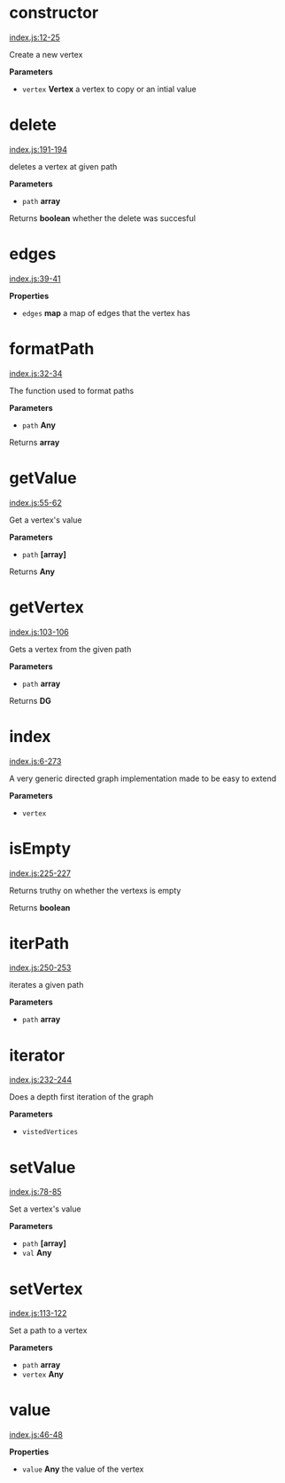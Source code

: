 # constructor

[index.js:12-25](https://github.com/wanderer/generic-digraph/blob/cf387eb88d8cc5b240cd50b35934152fd47a556e/index.js#L12-L25 "Source code on GitHub")

Create a new vertex

**Parameters**

-   `vertex` **Vertex** a vertex to copy or an intial value

# delete

[index.js:191-194](https://github.com/wanderer/generic-digraph/blob/cf387eb88d8cc5b240cd50b35934152fd47a556e/index.js#L191-L194 "Source code on GitHub")

deletes a vertex at given path

**Parameters**

-   `path` **array** 

Returns **boolean** whether the delete was succesful

# edges

[index.js:39-41](https://github.com/wanderer/generic-digraph/blob/cf387eb88d8cc5b240cd50b35934152fd47a556e/index.js#L39-L41 "Source code on GitHub")

**Properties**

-   `edges` **map** a map of edges that the vertex has

# formatPath

[index.js:32-34](https://github.com/wanderer/generic-digraph/blob/cf387eb88d8cc5b240cd50b35934152fd47a556e/index.js#L32-L34 "Source code on GitHub")

The function used to format paths

**Parameters**

-   `path` **Any** 

Returns **array** 

# getValue

[index.js:55-62](https://github.com/wanderer/generic-digraph/blob/cf387eb88d8cc5b240cd50b35934152fd47a556e/index.js#L55-L62 "Source code on GitHub")

Get a vertex's value

**Parameters**

-   `path` **[array]** 

Returns **Any** 

# getVertex

[index.js:103-106](https://github.com/wanderer/generic-digraph/blob/cf387eb88d8cc5b240cd50b35934152fd47a556e/index.js#L103-L106 "Source code on GitHub")

Gets a vertex from the given path

**Parameters**

-   `path` **array** 

Returns **DG** 

# index

[index.js:6-273](https://github.com/wanderer/generic-digraph/blob/cf387eb88d8cc5b240cd50b35934152fd47a556e/index.js#L6-L273 "Source code on GitHub")

A very generic directed graph implementation made to be easy to extend

**Parameters**

-   `vertex`  

# isEmpty

[index.js:225-227](https://github.com/wanderer/generic-digraph/blob/cf387eb88d8cc5b240cd50b35934152fd47a556e/index.js#L225-L227 "Source code on GitHub")

Returns truthy on whether the vertexs is empty

Returns **boolean** 

# iterPath

[index.js:250-253](https://github.com/wanderer/generic-digraph/blob/cf387eb88d8cc5b240cd50b35934152fd47a556e/index.js#L250-L253 "Source code on GitHub")

iterates a given path

**Parameters**

-   `path` **array** 

# iterator

[index.js:232-244](https://github.com/wanderer/generic-digraph/blob/cf387eb88d8cc5b240cd50b35934152fd47a556e/index.js#L232-L244 "Source code on GitHub")

Does a depth first iteration of the graph

**Parameters**

-   `vistedVertices`  

# setValue

[index.js:78-85](https://github.com/wanderer/generic-digraph/blob/cf387eb88d8cc5b240cd50b35934152fd47a556e/index.js#L78-L85 "Source code on GitHub")

Set a vertex's value

**Parameters**

-   `path` **[array]** 
-   `val` **Any** 

# setVertex

[index.js:113-122](https://github.com/wanderer/generic-digraph/blob/cf387eb88d8cc5b240cd50b35934152fd47a556e/index.js#L113-L122 "Source code on GitHub")

Set a path to a vertex

**Parameters**

-   `path` **array** 
-   `vertex` **Any** 

# value

[index.js:46-48](https://github.com/wanderer/generic-digraph/blob/cf387eb88d8cc5b240cd50b35934152fd47a556e/index.js#L46-L48 "Source code on GitHub")

**Properties**

-   `value` **Any** the value of the vertex
